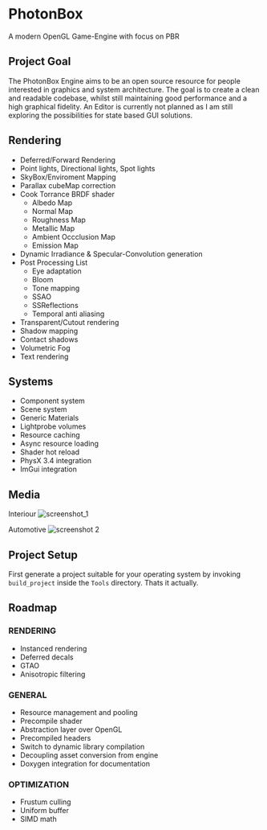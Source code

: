 # PhotonBox
A modern OpenGL Game-Engine with focus on PBR

## Project Goal
The PhotonBox Engine aims to be an open source resource for people interested in graphics and system architecture. The goal is to create a clean and readable codebase, whilst still maintaining good performance and a high graphical fidelity. An Editor is currently not planned as I am still exploring the possibilities for state based GUI solutions.

## Rendering 
- Deferred/Forward Rendering
- Point lights, Directional lights, Spot lights
- SkyBox/Enviroment Mapping
- Parallax cubeMap correction
- Cook Torrance BRDF shader
  - Albedo Map
  - Normal Map
  - Roughness Map
  - Metallic Map
  - Ambient Occclusion Map
  - Emission Map
- Dynamic Irradiance & Specular-Convolution generation
- Post Processing List
  - Eye adaptation
  - Bloom
  - Tone mapping
  - SSAO
  - SSReflections
  - Temporal anti aliasing
- Transparent/Cutout rendering
- Shadow mapping
- Contact shadows
- Volumetric Fog
- Text rendering

## Systems
- Component system
- Scene system
- Generic Materials
- Lightprobe volumes
- Resource caching
- Async resource loading
- Shader hot reload
- PhysX 3.4 integration
- ImGui integration

## Media
Interiour
![screenshot_1](https://user-images.githubusercontent.com/7956606/35122763-2d3a2934-fca0-11e7-8f38-552fcc106b7e.png)

Automotive
![screenshot 2](https://user-images.githubusercontent.com/7956606/43651128-d3b01440-9741-11e8-9224-c5bded3dedce.png)


## Project Setup
First generate a project suitable for your operating system by invoking `build_project` inside the `Tools` directory.
Thats it actually.

## Roadmap
### RENDERING
- Instanced rendering
- Deferred decals
- GTAO
- Anisotropic filtering

### GENERAL
- Resource management and pooling
- Precompile shader
- Abstraction layer over OpenGL
- Precompiled headers
- Switch to dynamic library compilation
- Decoupling asset conversion from engine
- Doxygen integration for documentation

### OPTIMIZATION
- Frustum culling
- Uniform buffer
- SIMD math